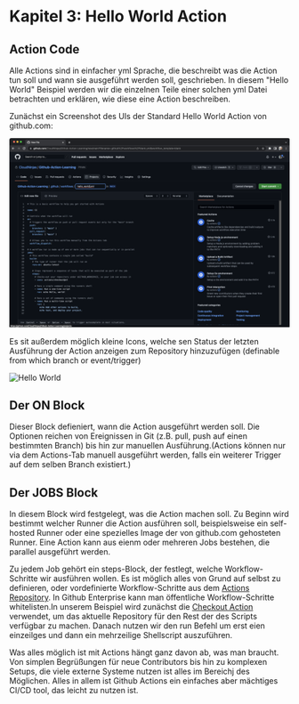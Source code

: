 # Kapitel 3: Hello World Action

## Action Code

Alle Actions sind in einfacher yml Sprache, die beschreibt was die Action tun soll und wann sie ausgeführt werden soll,  geschrieben. In diesem "Hello World" Beispiel werden wir die einzelnen Teile einer solchen yml Datei betrachten und erklären, wie diese eine Action beschreiben.

Zunächst ein Screenshot des UIs der Standard Hello World Action von github.com:

![Hello World YML](../Kapitel%203:%20Hello%20World%20Action/Hello_World_yml_start.png?raw=true "Hello World YML")

Es sit außerdem möglich kleine Icons, welche sen Status der letzten Ausführung der Action anzeigen zum Repository hinzuzufügen (definable from which branch or event/trigger)

![Hello World](https://github.com/CloudNinjas/Github-Action-Learning-de/actions/workflows/hellow_world.yml/badge.svg)

## Der ON Block

Dieser Block defieniert, wann die Action ausgeführt werden soll. Die Optionen reichen von Ereignissen in Git (z.B. pull, push auf einen bestimmten Branch) bis hin zur manuellen Ausführung.(Actions können nur via dem Actions-Tab manuell ausgeführt werden, falls ein weiterer Trigger auf dem selben Branch existiert.)

## Der JOBS Block
In diesem Block wird festgelegt, was die Action machen soll. Zu Beginn wird bestimmt welcher Runner die Action ausführen soll, beispielsweise ein self-hosted Runner oder eine spezielles Image der von github.com gehosteten Runner. Eine Action kann aus eienm oder mehreren Jobs bestehen, die parallel ausgeführt werden.

Zu jedem Job gehört ein steps-Block, der festlegt, welche Workflow-Schritte wir ausführen wollen. Es ist möglich alles von Grund auf selbst zu definieren, oder vordefinierte  Workflow-Schritte aus dem [Actions Repository](https://github.com/actions). In Github Enterprise kann man öffentliche Workflow-Schritte whitelisten.In unserem Beispiel wird zunächst die [Checkout Action](https://github.com/actions/checkout) verwendet, um das aktuelle Repository für den Rest der des Scripts verfügbar zu machen. Danach nutzen wir den run Befehl um erst eien einzeilges und dann ein mehrzeilige Shellscript auszuführen.

Was alles möglich ist mit Actions hängt ganz davon ab, was man braucht. Von simplen Begrüßungen für neue Contributors bis hin zu komplexen Setups, die viele externe Systeme nutzen ist alles im Bereichj des Möglichen. Alles in allem ist Github Actions ein einfaches aber mächtiges CI/CD tool, das leicht zu nutzen ist. 

